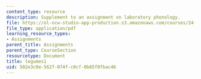 ```yaml
---
content_type: resource
description: Supplement to an assignment on laboratory phonology.
file: https://ol-ocw-studio-app-production.s3.amazonaws.com/courses/24-910-topics-in-linguistic-theory-laboratory-phonology-spring-2007/502e3c0e562f074fc0cf0b65f0fbac46_legumes1.pdf
file_type: application/pdf
learning_resource_types:
- Assignments
parent_title: Assignments
parent_type: CourseSection
resourcetype: Document
title: legumes1
uid: 502e3c0e-562f-074f-c0cf-0b65f0fbac46
---
```

